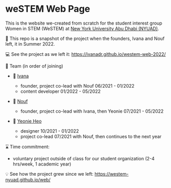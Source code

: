 # weSTEM Web Page 
This is the website we-created from scratch for the student interest group Women in STEM (WeSTEM) at [New York University Abu Dhabi (NYUAD)](https://nyuad.nyu.edu/en/). 

:camera_flash: This repo is a snapshot of the project when the founders, Ivana and Nouf left, it in Summer 2022. 

:computer: See the project as we left it: https://ivanadr.github.io/westem-web-2022/

:brain: Team (in order of joining)

* :bust_in_silhouette: [Ivana](https://www.linkedin.com/in/ivana-drabova/)  
	* founder, project co-lead with Nouf 06/2021 - 01/2022
	* content developer 01/2022 - 05/2022 

* :bust_in_silhouette: [Nouf](https://www.linkedin.com/in/nouf-alabbasi/) 
	* founder, project co-lead with Ivana, then Yeonie 07/2021 - 05/2022 

* :bust_in_silhouette: [Yeonie Heo](https://ae.linkedin.com/in/yeonie-heo-5b491721a)
	* designer 10/2021 - 01/2022
	* project co-lead 07/2021 with Nouf, then continues to the next year 

:hourglass: 
Time commitment: 
* voluntary project outside of class for our student organization (2-4 hrs/week, 1 academic year)

:bulb: See how the project grew since we left: https://westem-nyuad.github.io/web/

